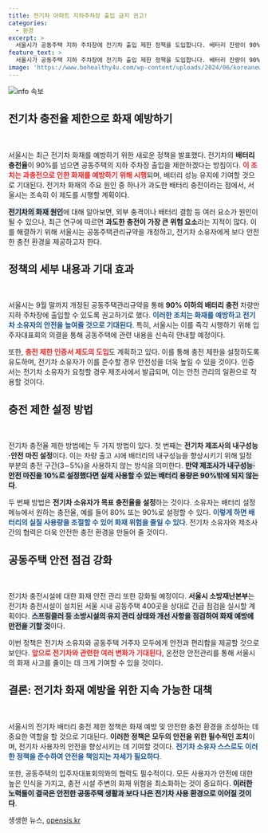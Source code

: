```yaml
---
title: 전기차 아파트 지하주차장 출입 금지 권고!
categories:
  - 환경
excerpt: >
  서울시가 공동주택 지하 주차장에 전기차 출입 제한 정책을 도입합니다. 배터리 잔량이 90%를 넘는 차량은 출입이 금지, 화재 예방을 위한 과충전 방지 대책으로 화제가 되고 있습니다.
feature_text: >
  서울시가 공동주택 지하 주차장에 전기차 출입 제한 정책을 도입합니다. 배터리 잔량이 90%를 넘는 차량은 출입이 금지, 화재 예방을 위한 과충전 방지 대책으로 화제가 되고 있습니다.
image: 'https://www.behealthy4u.com/wp-content/uploads/2024/06/koreanews.jpg'
---
```


<p><img src="https://www.behealthy4u.com/wp-content/uploads/2024/06/koreanews.jpg" alt="info 속보" /></p>

<h2 data-ke-size="size26">전기차 충전율 제한으로 화재 예방하기</h2>

<p data-ke-size="size16">&nbsp;</p>

<p>서울시는 최근 전기차 화재를 예방하기 위한 새로운 정책을 발표했다. 전기차의 <b>배터리 충전율</b>이 90%를 넘으면 공동주택의 지하 주차장 출입을 제한하겠다는 방침이다. <b><span style="color: #ee2323;">이 조치는 과충전으로 인한 화재를 예방하기 위해 시행</span></b>되며, 배터리 성능 유지에 기여할 것으로 기대된다. 전기차 화재의 주요 원인 중 하나가 과도한 배터리 충전이라는 점에서, 서울시는 조속히 이 제도를 시행할 계획이다.</p>

<p><b><span style="background-color: #21538527;">전기차의 화재 원인</span></b>에 대해 알아보면, 외부 충격이나 배터리 결함 등 여러 요소가 원인이 될 수 있으나, 최근 연구에 따르면 <b>과도한 충전이 가장 큰 위험 요소</b>라는 지적이 많다. 이를 해결하기 위해 서울시는 공동주택관리규약을 개정하고, 전기차 소유자에게 보다 안전한 충전 환경을 제공하고자 한다.</p>

<h2 data-ke-size="size26">정책의 세부 내용과 기대 효과</h2>

<p data-ke-size="size16">&nbsp;</p>

<p>서울시는 9월 말까지 개정된 공동주택관리규약을 통해 <b>90% 이하의 배터리 충전</b> 차량만 지하 주차장에 출입할 수 있도록 권고하기로 했다. <b><span style="color: #1a5490;">이러한 조치는 화재를 예방하고 전기차 소유자의 안전을 높여줄 것으로 기대된다</span></b>. 특히, 서울시는 이를 즉각 시행하기 위해 입주자대표회의 의결을 통해 공동주택에 관련 내용을 신속히 안내할 예정이다.</p>

<p>또한, <b><span style="color: #ee2323;">충전 제한 인증서 제도의 도입</span></b>도 계획하고 있다. 이를 통해 충전 제한을 설정하도록 유도하며, 전기차 소유자가 이를 준수할 경우 안전성을 더욱 높일 수 있을 것이다. 인증서는 전기차 소유자가 요청할 경우 제조사에서 발급되며, 이는 안전 관리의 일환으로 작용할 것이다.</p>

<h2 data-ke-size="size26">충전 제한 설정 방법</h2>

<p data-ke-size="size16">&nbsp;</p>

<p>전기차 충전율 제한 방법에는 두 가지 방법이 있다. 첫 번째는 <b>전기차 제조사의 내구성능·안전 마진 설정</b>이다. 이는 차량 출고 시에 배터리의 내구성능을 향상시키기 위해 일정 부분의 충전 구간(3∼5%)을 사용하지 않는 방식을 의미한다. <b><span style="background-color: #21538527;"> 만약 제조사가 내구성능·안전 마진을 10%로 설정했다면 실제 사용할 수 있는 배터리 용량은 90%밖에 되지 않는다</span></b>.</p>

<p>두 번째 방법은 <b>전기차 소유자가 목표 충전율을 설정</b>하는 것이다. 소유자는 배터리 설정 메뉴에서 원하는 충전율, 예를 들어 80% 또는 90%로 설정할 수 있다. <b><span style="color: #1a5490;">이렇게 하면 배터리의 실질 사용량을 조절할 수 있어 화재 위험을 줄일 수 있다</span></b>. 전기차 소유자와 제조사 간의 협력은 더욱 안전한 충전 환경을 만들어 줄 것이다.</p>

<h2 data-ke-size="size26">공동주택 안전 점검 강화</h2>

<p data-ke-size="size16">&nbsp;</p>

<p>전기차 충전시설에 대한 화재 안전 관리 또한 강화될 예정이다. <b>서울시 소방재난본부</b>는 전기차 충전시설이 설치된 서울 시내 공동주택 400곳을 상대로 긴급 점검을 실시할 계획이다. <b><span style="background-color: #21538527;">스프링클러 등 소방시설의 유지 관리 상태와 개선 사항을 점검하여 화재 예방에 만전을 기할 것</span></b>이다.</p>

<p>이번 정책은 전기차 소유자와 공동주택 거주자 모두에게 안전과 편리함을 제공할 것으로 보인다. <b><span style="color: #ee2323;">앞으로 전기차와 관련한 여러 변화가 기대된다</span></b>, 온전한 안전관리를 통해 서울시의 화재 사고를 줄이는 데 크게 기여할 수 있을 것이다.</p>

<h2 data-ke-size="size26">결론: 전기차 화재 예방을 위한 지속 가능한 대책</h2>

<p data-ke-size="size16">&nbsp;</p>

<p>서울시의 전기차 배터리 충전 제한 정책은 화재 예방 및 안전한 충전 환경을 조성하는 데 중요한 역할을 할 것으로 기대된다. <b>이러한 정책은 모두의 안전을 위한 필수적인 조치</b>이며, 전기차 사용자의 안전을 향상시키는 데 기여할 것이다. <b><span style="color: #1a5490;">전기차 소유자 스스로도 이러한 정책을 준수하여 안전을 책임지는 자세가 필요하다</span></b>.</p>

<p>또한, 공동주택의 입주자대표회의와의 협력도 필수적이다. 모든 사용자가 안전에 대한 높은 인식을 가지고, 충전 시설 주변의 화재 위험을 최소화하는 것이 중요하다. <b><span style="background-color: #21538527;">이러한 노력들이 결국은 안전한 공동주택 생활과 보다 나은 전기차 사용 환경으로 이어질 것이다</span></b>.</p>
생생한 뉴스, <a href="https://opensis.kr" rel="dofollow">opensis.kr</a>



